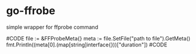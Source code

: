 # go-ffrobe
simple wrapper for ffprobe command 

#CODE
file := &FFProbeMeta{}
meta := file.SetFile("path to file").GetMeta()
fmt.Println((meta[0].(map[string]interface{}))["duration"])
#CODE
